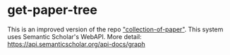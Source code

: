 # get-paper-tree
This is an improved version of the repo ["collection-of-paper"](https://github.com/Koyo526/collection-of-papers). 
This system uses Semantic Scholar's WebAPI.
More detail: https://api.semanticscholar.org/api-docs/graph



